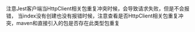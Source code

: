 注意Jest客户端当HttpClient相关包重复冲突时候，会导致请求失败，但是不会报错，
当index没有创建也没有报错时候，注意查看是否HttpClient相关包重复冲突，maven和直接引入的包是否存在此类型包重复


